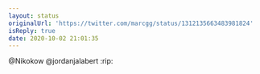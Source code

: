 ```yaml
---
layout: status
originalUrl: 'https://twitter.com/marcgg/status/1312135663483981824'
isReply: true
date: 2020-10-02 21:01:35
---
```


@Nikokow @jordanjalabert :rip:
